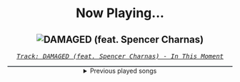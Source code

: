 <div align="center"> 
<h1>Now Playing...</h1>

![DAMAGED (feat. Spencer Charnas)](https://i.scdn.co/image/ab67616d00001e0225183fbf8bb7920d0cfaace7)
--
_<samp><a href="https://open.spotify.com/track/4sdt6nAj3tqNzAnddR0meb">Track: DAMAGED (feat. Spencer Charnas) - In This Moment</a></samp>_

<div style="border: 1px #4B5054 solid"></div>
<details>
  <summary>
    Previous played songs
  </summary>
  <table>
    <thead>
      <tr>
        <th>
          Artist
        </th>
        <th>
          Song
        </th>
        <th>
          Link
        </th>
      </tr>
    </thead>
    <tbody>
      <tr><td>In This Moment</td><td>DAMAGED (feat. Spencer Charnas)</td><td><a href="https://open.spotify.com/track/4sdt6nAj3tqNzAnddR0meb">https://open.spotify.com/track/4sdt6nAj3tqNzAnddR0meb</a></td></tr><tr><td>Set It Off</td><td>Evil People</td><td><a href="https://open.spotify.com/track/12mgWzCmMk1WsQyEctDj2e">https://open.spotify.com/track/12mgWzCmMk1WsQyEctDj2e</a></td></tr><tr><td>Chris Turner</td><td>Nut - Instrumental</td><td><a href="https://open.spotify.com/track/10MtdUS4YO6zVFtcXopB5O">https://open.spotify.com/track/10MtdUS4YO6zVFtcXopB5O</a></td></tr><tr><td>Chris Turner</td><td>Nut - Instrumental</td><td><a href="https://open.spotify.com/track/10MtdUS4YO6zVFtcXopB5O">https://open.spotify.com/track/10MtdUS4YO6zVFtcXopB5O</a></td></tr><tr><td>Chris Turner</td><td>Nut - Instrumental</td><td><a href="https://open.spotify.com/track/10MtdUS4YO6zVFtcXopB5O">https://open.spotify.com/track/10MtdUS4YO6zVFtcXopB5O</a></td></tr><tr><td>Chris Turner</td><td>Nut - Instrumental</td><td><a href="https://open.spotify.com/track/10MtdUS4YO6zVFtcXopB5O">https://open.spotify.com/track/10MtdUS4YO6zVFtcXopB5O</a></td></tr><tr><td>Chris Turner</td><td>Nut - Instrumental</td><td><a href="https://open.spotify.com/track/10MtdUS4YO6zVFtcXopB5O">https://open.spotify.com/track/10MtdUS4YO6zVFtcXopB5O</a></td></tr><tr><td>Chris Turner</td><td>Nut - Instrumental</td><td><a href="https://open.spotify.com/track/10MtdUS4YO6zVFtcXopB5O">https://open.spotify.com/track/10MtdUS4YO6zVFtcXopB5O</a></td></tr><tr><td>Chris Turner</td><td>Nut - Instrumental</td><td><a href="https://open.spotify.com/track/10MtdUS4YO6zVFtcXopB5O">https://open.spotify.com/track/10MtdUS4YO6zVFtcXopB5O</a></td></tr><tr><td>Chris Turner</td><td>Nut - Instrumental</td><td><a href="https://open.spotify.com/track/10MtdUS4YO6zVFtcXopB5O">https://open.spotify.com/track/10MtdUS4YO6zVFtcXopB5O</a></td></tr><tr><td>Chris Turner</td><td>Nut - Instrumental</td><td><a href="https://open.spotify.com/track/10MtdUS4YO6zVFtcXopB5O">https://open.spotify.com/track/10MtdUS4YO6zVFtcXopB5O</a></td></tr><tr><td>Ice Nine Kills</td><td>Meat & Greet</td><td><a href="https://open.spotify.com/track/4GxFq0SoA0QOsocHvtHIvL">https://open.spotify.com/track/4GxFq0SoA0QOsocHvtHIvL</a></td></tr><tr><td>Ice Nine Kills</td><td>Meat & Greet</td><td><a href="https://open.spotify.com/track/4GxFq0SoA0QOsocHvtHIvL">https://open.spotify.com/track/4GxFq0SoA0QOsocHvtHIvL</a></td></tr><tr><td>Thy Art Is Murder</td><td>Holy War</td><td><a href="https://open.spotify.com/track/74SPa1RfRjNh0jj9BYuPxI">https://open.spotify.com/track/74SPa1RfRjNh0jj9BYuPxI</a></td></tr><tr><td>Within Temptation</td><td>Bleed Out</td><td><a href="https://open.spotify.com/track/3ReLAPAiX6UyNijXoH5w7Q">https://open.spotify.com/track/3ReLAPAiX6UyNijXoH5w7Q</a></td></tr><tr><td>Within Temptation</td><td>Bleed Out</td><td><a href="https://open.spotify.com/track/3ReLAPAiX6UyNijXoH5w7Q">https://open.spotify.com/track/3ReLAPAiX6UyNijXoH5w7Q</a></td></tr><tr><td>Bad Omens</td><td>THE DEATH OF PEACE OF MIND</td><td><a href="https://open.spotify.com/track/6tRneEcItwpSxBtqgem5Dr">https://open.spotify.com/track/6tRneEcItwpSxBtqgem5Dr</a></td></tr><tr><td>Imminence</td><td>Heaven Shall Burn</td><td><a href="https://open.spotify.com/track/0C8mZZLRaf2X8MKCVkbMbC">https://open.spotify.com/track/0C8mZZLRaf2X8MKCVkbMbC</a></td></tr><tr><td>Thy Art Is Murder</td><td>Blood Throne</td><td><a href="https://open.spotify.com/track/1q2q42WTl2WAzpo2Ja9H7B">https://open.spotify.com/track/1q2q42WTl2WAzpo2Ja9H7B</a></td></tr><tr><td>Ice Nine Kills</td><td>Meat & Greet</td><td><a href="https://open.spotify.com/track/4GxFq0SoA0QOsocHvtHIvL">https://open.spotify.com/track/4GxFq0SoA0QOsocHvtHIvL</a></td></tr>
    </tbody>
  </table>
</details>

</div>
